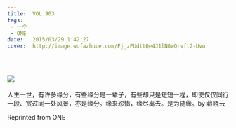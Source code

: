 ```yaml
---
title:	VOL.903
tags:
 - 一个
 - ONE
date:	2015/03/29 1:42:27
cover:	http://image.wufazhuce.com/Fj_zPUdttQe4J1lN0wQrwft2-Uvo

---
```

![](http://image.wufazhuce.com/Fj_zPUdttQe4J1lN0wQrwft2-Uvo)
---

人生一世，有许多缘分，有些缘分是一辈子，有些却只是短短一程，即使仅仅同行一段、赏过同一处风景，亦是缘分。缘来珍惜，缘尽离去。是为随缘。by 蒋晓云
 
Reprinted from ONE
